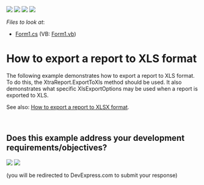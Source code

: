 <!-- default badges list -->
![](https://img.shields.io/endpoint?url=https://codecentral.devexpress.com/api/v1/VersionRange/128600842/13.1.4%2B)
[![](https://img.shields.io/badge/Open_in_DevExpress_Support_Center-FF7200?style=flat-square&logo=DevExpress&logoColor=white)](https://supportcenter.devexpress.com/ticket/details/E46)
[![](https://img.shields.io/badge/📖_How_to_use_DevExpress_Examples-e9f6fc?style=flat-square)](https://docs.devexpress.com/GeneralInformation/403183)
[![](https://img.shields.io/badge/💬_Leave_Feedback-feecdd?style=flat-square)](#does-this-example-address-your-development-requirementsobjectives)
<!-- default badges end -->
<!-- default file list -->
*Files to look at*:

* [Form1.cs](./CS/Form1.cs) (VB: [Form1.vb](./VB/Form1.vb))
<!-- default file list end -->
# How to export a report to XLS format


<p>The following example demonstrates how to export a report to XLS format. To do this, the XtraReport.ExportToXls method should be used. It also demonstrates what specific XlsExportOptions may be used when a report is exported to XLS.</p><p>See also: <a href="https://www.devexpress.com/Support/Center/p/E1539">How to export a report to XLSX format</a>.</p>

<br/>


<!-- feedback -->
## Does this example address your development requirements/objectives?

[<img src="https://www.devexpress.com/support/examples/i/yes-button.svg"/>](https://www.devexpress.com/support/examples/survey.xml?utm_source=github&utm_campaign=reporting-winforms-export-xls&~~~was_helpful=yes) [<img src="https://www.devexpress.com/support/examples/i/no-button.svg"/>](https://www.devexpress.com/support/examples/survey.xml?utm_source=github&utm_campaign=reporting-winforms-export-xls&~~~was_helpful=no)

(you will be redirected to DevExpress.com to submit your response)
<!-- feedback end -->
